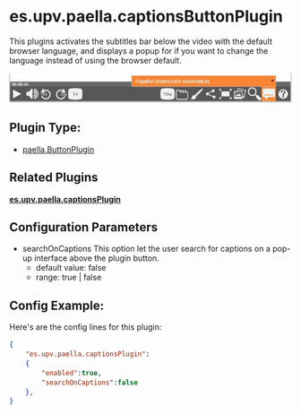 # es.upv.paella.captionsButtonPlugin

This plugins activates the subtitles bar below the video with the default browser language, and displays a popup for if you want to change the language instead of using the browser default.

![](images/captionsButtonPlugin.jpg)

## Plugin Type:
- [paella.ButtonPlugin](../developer/plugin_types.md)

## Related Plugins

[**es.upv.paella.captionsPlugin**](es.upv.paella.captionsPlugin.md)

## Configuration Parameters

* searchOnCaptions
	This option let the user search for captions on a pop-up interface above the plugin button.
	- default value: false
	- range: true | false


## Config Example:

Here's are the config  lines for this plugin:

```json
{
	"es.upv.paella.captionsPlugin":
	{
		"enabled":true,
		"searchOnCaptions":false
	},
}
```
